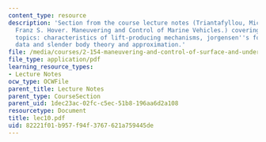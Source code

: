 ```yaml
---
content_type: resource
description: 'Section from the course lecture notes (Triantafyllou, Michael S., and
  Franz S. Hover. Maneuvering and Control of Marine Vehicles.) covering the following
  topics: characteristics of lift-producing mechanisms, jorgensen''s formula, Hoerner''s
  data and slender body theory and approximation.'
file: /media/courses/2-154-maneuvering-and-control-of-surface-and-underwater-vehicles-13-49-fall-2004/82221f01b957f94f3767621a759445de_lec10.pdf
file_type: application/pdf
learning_resource_types:
- Lecture Notes
ocw_type: OCWFile
parent_title: Lecture Notes
parent_type: CourseSection
parent_uid: 1dec23ac-02fc-c5ec-51b8-196aa6d2a108
resourcetype: Document
title: lec10.pdf
uid: 82221f01-b957-f94f-3767-621a759445de
---
```

